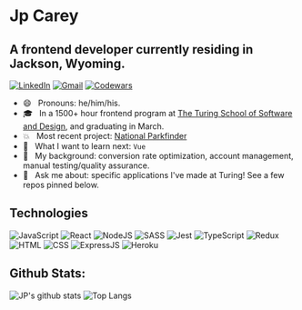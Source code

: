 # Jp Carey
## A frontend developer currently residing in Jackson, Wyoming.
[![LinkedIn](https://img.shields.io/badge/LinkedIn-0077B5?style=for-the-badge&logo=linkedin&logoColor=white)](https://www.linkedin.com/in/jpcareyiv/)
[![Gmail](https://img.shields.io/badge/Gmail-D14836?style=for-the-badge&logo=gmail&logoColor=white)](mailto:jpcarey4@gmail.com)
[![Codewars](https://img.shields.io/badge/-Codewars-b1361e.svg?style=for-the-badge&logo=codewars&colorB=b1361e)](https://www.codewars.com/users/jaypeasee)

+ :smile: &nbsp; Pronouns: he/him/his.
+ :mortar_board: &nbsp; In a 1500+ hour frontend program at [The Turing School of Software and Design](https://frontend.turing.io/), and graduating in March.
+ :boom: &nbsp; Most recent project: [National Parkfinder](https://github.com/jaypeasee/national-parkfinder)
+ :telescope: &nbsp; What I want to learn next: `Vue`
+ :office: &nbsp; My background: conversion rate optimization, account management, manual testing/quality assurance.
+ :speech_balloon: &nbsp; Ask me about: specific applications I've made at Turing! See a few repos pinned below.

## Technologies
![JavaScript](https://img.shields.io/badge/JavaScript-323330?style=for-the-badge&logo=javascript&logoColor=F7DF1E)
![React](https://img.shields.io/badge/React-20232A?style=for-the-badge&logo=react&logoColor=61DAFB)
![NodeJS](https://img.shields.io/badge/Node.js-43853D?style=for-the-badge&logo=node.js&logoColor=white)
![SASS](https://img.shields.io/badge/Sass-CC6699?style=for-the-badge&logo=sass&logoColor=white)
![Jest](https://img.shields.io/badge/jest%20-%23231123.svg?&style=for-the-badge&logo=jest&logoColor=%23E34F26)
![TypeScript](https://img.shields.io/badge/TypeScript-007ACC?style=for-the-badge&logo=typescript&logoColor=white)
![Redux](https://img.shields.io/badge/Redux-593D88?style=for-the-badge&logo=redux&logoColor=white)
![HTML](https://img.shields.io/badge/HTML5-E34F26?style=for-the-badge&logo=html5&logoColor=white)
![CSS](https://img.shields.io/badge/CSS3-1572B6?style=for-the-badge&logo=css3&logoColor=white)
![ExpressJS](https://img.shields.io/badge/Express.js-404D59?style=for-the-badge)
![Heroku](https://img.shields.io/badge/Heroku-430098?style=for-the-badge&logo=heroku&logoColor=white)

## Github Stats:
 
![JP's github stats](https://github-readme-stats.vercel.app/api?username=jaypeasee&show_icons=true&theme=dark&hide=stars)
![Top Langs](https://github-readme-stats.vercel.app/api/top-langs/?username=jaypeasee&layout=compact&theme=dark)
